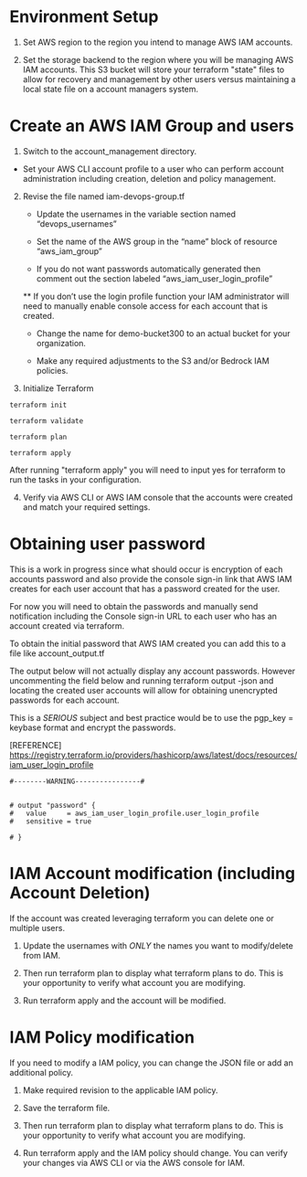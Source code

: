 # Environment Setup
1. Set AWS region to the region you intend to manage AWS IAM accounts.

2. Set the storage backend to the region where you will be managing AWS IAM accounts. This S3 bucket will store your terraform "state" files to allow for recovery and management by other users versus maintaining a local state file on a account managers system.


# Create an AWS IAM Group and users


1. Switch to the account_management directory.

- Set your AWS CLI account profile to a user who can perform account administration including creation, deletion and policy management.

2. Revise the file named iam-devops-group.tf

    - Update the usernames in the variable section named “devops_usernames”

    - Set the name of the AWS group in the “name” block of resource “aws_iam_group”

    - If you do not want passwords automatically generated then comment out the section
    labeled “aws_iam_user_login_profile”

    ** If you don’t use the login profile function your IAM administrator will need to
    manually enable console access for each account that is created.

    - Change the name for demo-bucket300 to an actual bucket for your organization.
    
    - Make any required adjustments to the S3 and/or Bedrock IAM policies.

3. Initialize Terraform

```
terraform init
```
```
terraform validate
```

```
terraform plan
```

```
terraform apply
```
After running "terraform apply" you will need to input yes for terraform to run the tasks in your configuration.

4. Verify via AWS CLI or AWS IAM console that the accounts were created and match your required settings.

# Obtaining user password

This is a work in progress since what should occur is encryption of each accounts password and also provide the console sign-in link that AWS IAM creates for each user account that has a password created for the user.

For now you will need to obtain the passwords and manually send notification including the Console sign-in URL to each user who has an account created via terraform.

To obtain the initial password that AWS IAM created you can add this to a file like account_output.tf

The output below will not actually display any account passwords. However uncommenting the field below and running terraform output -json and locating the created user accounts will allow for obtaining unencrypted passwords for each account.

This is a *SERIOUS* subject and best practice would be to use the pgp_key = keybase format and encrypt the passwords.

[REFERENCE] 
https://registry.terraform.io/providers/hashicorp/aws/latest/docs/resources/iam_user_login_profile

```
#--------WARNING----------------#


# output "password" {
#   value     = aws_iam_user_login_profile.user_login_profile
#   sensitive = true

# }
```



# IAM Account modification (including Account Deletion)
If the account was created leveraging terraform you can delete one or multiple users.

1. Update the usernames with *ONLY* the names you want to modify/delete from IAM.

2. Then run terraform plan to display what terraform plans to do. This is your opportunity to verify what account you are modifying.

3. Run terraform apply and the account will be modified.

# IAM Policy modification

If you need to modify a IAM policy, you can change the JSON file or add an additional policy.

1. Make required revision to the applicable IAM policy.

2. Save the terraform file.

3. Then run terraform plan to display what terraform plans to do. This is your opportunity to verify what account you are modifying.

4. Run terraform apply and the IAM policy should change. You can verify your changes via AWS CLI or via the AWS console for IAM.